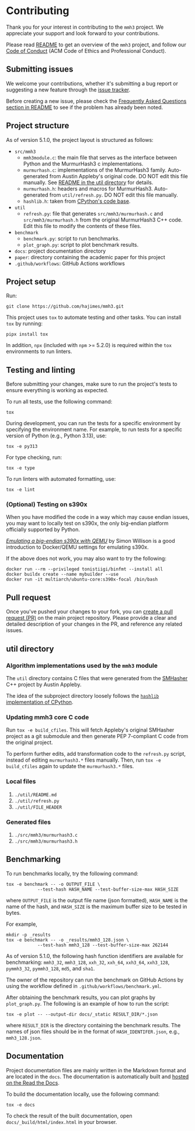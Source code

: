# Contributing

Thank you for your interest in contributing to the `mmh3` project. We
appreciate your support and look forward to your contributions.

Please read [README](https://github.com/hajimes/mmh3/blob/master/README.md) to
get an overview of the `mmh3` project, and follow our
[Code of Conduct](./CODE_OF_CONDUCT) (ACM Code of Ethics and Professional
Conduct).

## Submitting issues

We welcome your contributions, whether it's submitting a bug report or
suggesting a new feature through the
[issue tracker](https://github.com/hajimes/mmh3/issues).

Before creating a new issue, please check the
[Frequently Asked Questions section in README](https://github.com/hajimes/mmh3#frequently-asked-questions)
to see if the problem has already been noted.

## Project structure

As of version 5.1.0, the project layout is structured as follows:

- `src/mmh3`
  - `mmh3module.c`: the main file that serves as the interface between Python
    and the MurmurHash3 c implementations.
  - `murmurhash.c`: implementations of the MurmurHash3 family. Auto-generated
    from Austin Appleby's original code. DO NOT edit this file manually. See
    [README in the util directory](https://github.com/hajimes/mmh3/blob/master/util/README.md)
    for details.
  - `murmurhash.h`: headers and macros for MurmurHash3. Auto-generated from
    `util/refresh.py`. DO NOT edit this file manually.
  - `hashlib.h`: taken from
    [CPython's code base](https://github.com/python/cpython/blob/9ce0f48e918860ffa32751a85b0fe7967723e2e3/Modules/hashlib.h).
- `util`
  - `refresh.py`: file that generates `src/mmh3/murmurhash.c` and
    `src/mmh3/murmurhash.h` from the original MurmurHash3 C++ code. Edit this
    file to modify the contents of these files.
- `benchmark`
  - `benchmark.py`: script to run benchmarks.
  - `plot_graph.py`: script to plot benchmark results.
- `docs`: project documentation directory
- `paper`: directory containing the academic paper for this project
- `.github/workflows`: GitHub Actions workflows

## Project setup

Run:

```shell
git clone https://github.com/hajimes/mmh3.git
```

This project uses `tox` to automate testing and other tasks. You can install
`tox` by running:

```shell
pipx install tox
```

In addition, `npx` (included with `npm` >= 5.2.0) is required within the `tox`
environments to run linters.

## Testing and linting

Before submitting your changes, make sure to run the project's tests to ensure
everything is working as expected.

To run all tests, use the following command:

```shell
tox
```

During development, you can run the tests for a specific environment by
specifying the environment name. For example, to run tests for a specific
version of Python (e.g., Python 3.13), use:

```shell
tox -e py313
```

For type checking, run:

```shell
tox -e type
```

To run linters with automated formatting, use:

```shell
tox -e lint
```

### (Optional) Testing on s390x

When you have modified the code in a way which may cause endian issues, you may
want to locally test on s390x, the only big-endian platform officially supported
by Python.

[_Emulating a big-endian s390x with QEMU_](https://til.simonwillison.net/docker/emulate-s390x-with-qemu)
by Simon Willison is a good introduction to Docker/QEMU settings for emulating
s390x.

If the above does not work, you may also want to try the following:

```shell
docker run --rm --privileged tonistiigi/binfmt --install all
docker buildx create --name mybuilder --use
docker run -it multiarch/ubuntu-core:s390x-focal /bin/bash
```

## Pull request

Once you've pushed your changes to your fork, you can
[create a pull request (PR)](https://github.com/hajimes/mmh3/pulls) on the main
project repository. Please provide a clear and detailed description of your
changes in the PR, and reference any related issues.

## util directory

### Algorithm implementations used by the `mmh3` module

The `util` directory contains C files that were generated from the
[SMHasher](https://github.com/aappleby/smhasher) C++ project by Austin Appleby.

The idea of the subproject directory loosely follows the
[`hashlib` implementation of CPython](https://github.com/python/cpython/tree/main/Modules/_hacl).

### Updating mmh3 core C code

Run `tox -e build_cfiles`. This will fetch Appleby's original SMHasher project
as a git submodule and then generate PEP 7-compliant C code from the original
project.

To perform further edits, add transformation code to the `refresh.py` script,
instead of editing `murmurhash3.*` files manually.
Then, run `tox -e build_cfiles` again to update the `murmurhash3.*` files.

### Local files

1. `./util/README.md`
1. `./util/refresh.py`
1. `./util/FILE_HEADER`

### Generated files

1. `./src/mmh3/murmurhash3.c`
1. `./src/mmh3/murmurhash3.h`

## Benchmarking

To run benchmarks locally, try the following command:

```shell
tox -e benchmark -- -o OUTPUT_FILE \
            --test-hash HASH_NAME --test-buffer-size-max HASH_SIZE
```

where `OUTPUT_FILE` is the output file name (json formatted), `HASH_NAME` is
the name of the hash, and `HASH_SIZE` is the maximum buffer size to be tested
in bytes.

For example,

```shell
mkdir -p _results
tox -e benchmark -- -o _results/mmh3_128.json \
            --test-hash mmh3_128 --test-buffer-size-max 262144
```

As of version 5.1.0, the following hash function identifiers are available for
benchmarking: `mmh3_32`, `mmh3_128`, `xxh_32`, `xxh_64`, `xxh3_64`, `xxh3_128`,
`pymmh3_32`, `pymmh3_128`, `md5`, and `sha1`.

The owner of the repository can run the benchmark on GitHub Actions by using
the workflow defined in `.github/workflows/benchmark.yml`.

After obtaining the benchmark results, you can plot graphs by `plot_graph.py`.
The following is an example of how to run the script:

```shell
tox -e plot -- --output-dir docs/_static RESULT_DIR/*.json
```

where `RESULT_DIR` is the directory containing the benchmark results.
The names of json files should be in the format of `HASH_IDENTIFER.json`, e.g.,
`mmh3_128.json`.

## Documentation

Project documentation files are mainly written in the Markdown format and are
located in the `docs`. The documentation is automatically built and
[hosted on the Read the Docs](https://mmh3.readthedocs.io/en/latest/).

To build the documentation locally, use the following command:

```shell
tox -e docs
```

To check the result of the built documentation, open
`docs/_build/html/index.html` in your browser.
